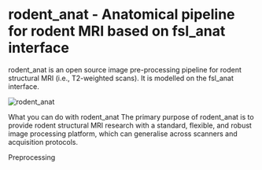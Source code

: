 rodent_anat - Anatomical pipeline for rodent MRI based on fsl_anat interface
============================================================================

rodent_anat is an open source image pre-processing pipeline for rodent structural
MRI (i.e., T2-weighted scans). It is modelled on the fsl_anat interface. 

![rodent_anat](https://github.com/SPMIC-UoN/rodent_anat/assets/60778124/a8d55135-77e9-42f9-8769-0814b3849a0d)

What you can do with rodent_anat
The primary purpose of rodent_anat is to provide rodent structural MRI research 
with a standard, flexible, and robust image processing platform, which can 
generalise across scanners and acquisition protocols. 

Preprocessing
